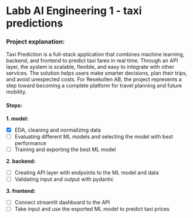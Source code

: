 # Labb AI Engineering 1 - taxi predictions

### Project explanation:
Taxi Prediction is a full-stack application that combines machine learning, backend, and frontend to predict taxi fares in real time. Through an API layer, the system is scalable, flexible, and easy to integrate with other services. The solution helps users make smarter decisions, plan their trips, and avoid unexpected costs. For Resekollen AB, the project represents a step toward becoming a complete platform for travel planning and future mobility.

#### Steps:
**1. model:**
- [x] EDA, cleaning and normalizing data
- [ ] Evaluating different ML models and selecting the model with best performance
- [ ] Training and exporting the best ML model

**2. backend:**
- [ ] Creating API layer with endpoints to the ML model and data
- [ ] Validating input and output with pydantic

**3. frontend:**
- [ ] Connect streamlit dashboard to the API
- [ ] Take input and use the exported ML model to predict taxi prices
